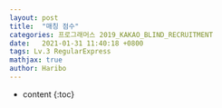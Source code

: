 ```yaml
---
layout: post
title:  "매칭 점수"
categories: 프로그래머스 2019_KAKAO_BLIND_RECRUITMENT
date:   2021-01-31 11:40:18 +0800
tags: Lv.3 RegularExpress
mathjax: true
author: Haribo
---
```


* content
{:toc}